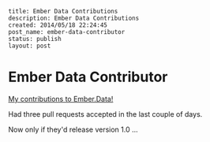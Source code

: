 ```
title: Ember Data Contributions
description: Ember Data Contributions
created: 2014/05/18 22:24:45
post_name: ember-data-contributor
status: publish
layout: post
```

# Ember Data Contributor

[My contributions to Ember.Data!](https://github.com/emberjs/data/pulls/duereg?direction=desc&page=1&sort=created&state=closed)

Had three pull requests accepted in the last couple of days.

Now only if they'd release version 1.0 ...

